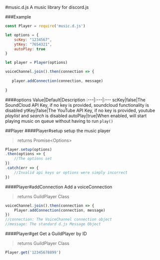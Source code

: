 #music.d.js
A music library for discord.js

###Example
```js
const Player = require('music.d.js')

let options = {
    scKey: "1234567",
    ytKey: "7654321",
    autoPlay: true
}

let player = Player(options)

voiceChannel.join().then(connection => {
  
   player.addConnection(connection, message)
  
}
```

####options
Value|Default|Description
:---|:---|:---
scKey|false|The SoundCloud API Key, if no key is provided, soundcloud functionality is disabled
ytKey|false|The YouTube API Key, if no key is provided, youtube *playlist* and *search* is disabled
autoPlay|true|When enabled, will start playing music on queue without having to run ```play()```


##Player
####Player\#setup
setup the music player
>returns Promise\<Options\>
```js
Player.setup(options)
.then(options => {
    //The options set
})
.catch(err => {
    //Invalid api keys or options were simply incorrect
})
```

####Player\#addConnection
Add a voiceConnection 
>returns GuildPlayer Class
```js
voiceChannel.join().then(connection => {
    Player.addConnection(connection, message)
})
//connection: The VoiceChannel connection object
//message: The standard d.js Message Object
```

####Player#get
Get a GuildPlayer by ID
>returns GuildPlayer Class
```js
Player.get('12345678899')
```
